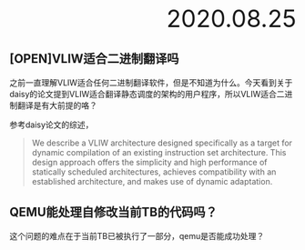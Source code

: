 <div style="text-align:right; font-size:3em;">2020.08.25</div>

## [OPEN]VLIW适合二进制翻译吗

之前一直理解VLIW适合任何二进制翻译软件，但是不知道为什么。今天看到关于daisy的论文提到VLIW适合翻译静态调度的架构的用户程序，所以VLIW适合二进制翻译是有大前提的咯？

参考daisy论文的综述，

> We describe a VLIW architecture designed specifically as a target for dynamic compilation of an existing instruction set architecture. This design approach offers the simplicity and high performance of statically scheduled architectures, achieves compatibility with an established architecture, and makes use of dynamic adaptation.

## QEMU能处理自修改当前TB的代码吗？

这个问题的难点在于当前TB已被执行了一部分，qemu是否能成功处理？